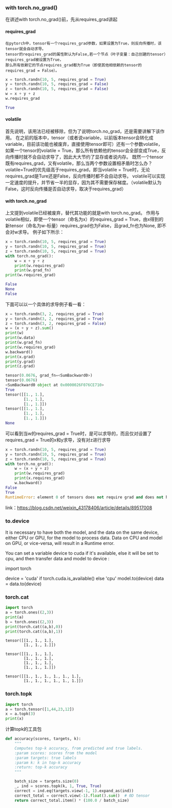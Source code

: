 ### with torch.no_grad()

在讲述with torch.no_grad()前，先从requires_grad讲起
#### **requires_grad**
```
在pytorch中，tensor有一个requires_grad参数，如果设置为True，则反向传播时，该tensor就会自动求导。
tensor的requires_grad的属性默认为False,若一个节点（叶子变量：自己创建的tensor）requires_grad被设置为True，
那么所有依赖它的节点requires_grad都为True（即使其他相依赖的tensor的requires_grad = False）。
```
```python
x = torch.randn(10, 5, requires_grad = True)
y = torch.randn(10, 5, requires_grad = False)
z = torch.randn(10, 5, requires_grad = False)
w = x + y + z
w.requires_grad

True
```
#### **volatile**

首先说明，该用法已经被移除，但为了说明torch.no_grad，还是需要讲解下该作用。
在之前的版本中，tensor（或者说variable，以前版本tensor会转化成variable，目前该功能也被废弃，直接使用tensor即可）还有一个参数volatile，
如果一个tensor的volatile = True，那么所有依赖他的tensor会全部变成True，反向传播时就不会自动求导了，因此大大节约了显存或者说内存。
既然一个tensor既有requires_grad，又有volatile，那么当两个参数设置相矛盾时怎么办？
volatile=True的优先级高于requires_grad，即当volatile = True时，无论requires_grad是Ture还是False，反向传播时都不会自动求导。
volatile可以实现一定速度的提升，并节省一半的显存，因为其不需要保存梯度。（volatile默认为False，这时反向传播是否自动求导，取决于requires_grad）
#### **with torch.no_grad**
上文提到volatile已经被废弃，替代其功能的就是with torch.no_grad。
作用与volatile相似，即使一个tensor（命名为x）的requires_grad = True，由x得到的新tensor（命名为w-标量）requires_grad也为False，且grad_fn也为None,
即不会对w求导。
例子如下所示：
```python
x = torch.randn(10, 5, requires_grad = True)
y = torch.randn(10, 5, requires_grad = True)
z = torch.randn(10, 5, requires_grad = True)
with torch.no_grad():
    w = x + y + z
    print(w.requires_grad)
    print(w.grad_fn)
print(w.requires_grad)

False
None
False
```
下面可以以一个具体的求导例子看一看：
```python
x = torch.randn(3, 2, requires_grad = True)
y = torch.randn(3, 2, requires_grad = True)
z = torch.randn(3, 2, requires_grad = False)
w = (x + y + z).sum()
print(w)
print(w.data)
print(w.grad_fn)
print(w.requires_grad)
w.backward()
print(x.grad)
print(y.grad)
print(z.grad)

tensor(0.0676, grad_fn=<SumBackward0>)
tensor(0.0676)
<SumBackward0 object at 0x0000026F076CE710>
True
tensor([[1., 1.],
        [1., 1.],
        [1., 1.]])
tensor([[1., 1.],
        [1., 1.],
        [1., 1.]])
None
```
可以看到当w的requires_grad = True时，是可以求导的，而且仅对设置了requires_grad = True的x和y求导，没有对z进行求导
```python
x = torch.randn(10, 5, requires_grad = True)
y = torch.randn(10, 5, requires_grad = True)
z = torch.randn(10, 5, requires_grad = True)
with torch.no_grad():
    w = (x + y + z)
    print(w.requires_grad)
    print(x.requires_grad)
    w.backward()
False
True
RuntimeError: element 0 of tensors does not require grad and does not have a grad_fn
```
link：https://blog.csdn.net/weixin_43178406/article/details/89517008


### to.device
It is necessary to have both the model, and the data on the same device, either CPU or GPU, for the model to process data. Data on CPU and model on GPU, or vice-versa, will result in a Runtime error.

You can set a variable device to cuda if it's available, else it will be set to cpu, and then transfer data and model to device :

import torch

device = 'cuda' if torch.cuda.is_available() else 'cpu'
model.to(device)
data = data.to(device)

### torch.cat
```python
import torch
a = torch.ones((2,3))
print(a)
b = torch.ones((2,3))
print(torch.cat((a,b),0))
print(torch.cat((a,b),1))
```
```
tensor([[1., 1., 1.],
        [1., 1., 1.]])
        
tensor([[1., 1., 1.],
        [1., 1., 1.],
        [1., 1., 1.],
        [1., 1., 1.]])
        
tensor([[1., 1., 1., 1., 1., 1.],
        [1., 1., 1., 1., 1., 1.]])
```

### torch.topk
```py
import torch
a = torch.tensor([1,44,23,12])
x = a.topk(3)
print(x)
```
计算topk的工具包
```py
def accuracy(scores, targets, k):
    """
    Computes top-k accuracy, from predicted and true labels.
    :param scores: scores from the model
    :param targets: true labels
    :param k: k in top-k accuracy
    :return: top-k accuracy
    """

    batch_size = targets.size(0)
    _, ind = scores.topk(k, 1, True, True)
    correct = ind.eq(targets.view(-1, 1).expand_as(ind))
    correct_total = correct.view(-1).float().sum()  # 0D tensor
    return correct_total.item() * (100.0 / batch_size)
```
